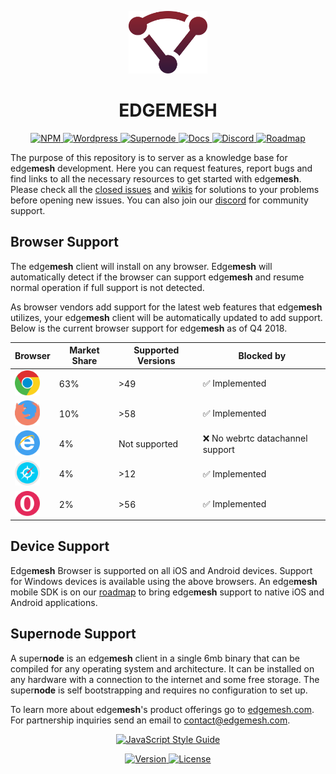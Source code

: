 <p align="center"><img height="100" src="logo.svg" /></p>
<h1 align="center">EDGEMESH</h1>

<p align="center">
  <a href="https://www.npmjs.com/package/edgemesh">
    <img src="https://img.shields.io/badge/%20-node-CB3837.svg?&longCache=true&style=for-the-badge" alt="NPM" />
  </a>
  <a href="https://github.com/edgemesh/edgemesh-wordpress-plugin">
    <img src="https://img.shields.io/badge/%20-wordpress-21759B.svg?&longCache=true&style=for-the-badge" alt="Wordpress" />
  </a>
  <a href="https://github.com/edgemesh/supernode">
    <img src="https://img.shields.io/badge/%20-supernode-yellow.svg?&longCache=true&style=for-the-badge" alt="Supernode" />
  </a>
  <a href="https://edgemesh.com/docs">
    <img src="https://img.shields.io/badge/%20-docs-lightgrey.svg?&longCache=true&style=for-the-badge" alt="Docs" />
  </a>
  <a href="https://discord.gg/K5ACGha">
    <img src="https://img.shields.io/badge/%20-discord-7289DA.svg?&longCache=true&style=for-the-badge" alt="Discord" />
  </a>
  <a href="https://github.com/orgs/edgemesh/projects/8">
    <img src="https://img.shields.io/badge/%20-roadmap-green.svg?&longCache=true&style=for-the-badge" alt="Roadmap" />
  </a>
</p>


The purpose of this repository is to server as a knowledge base for edge**mesh** development.  Here you can request features, report bugs and find links to all the necessary resources to get started with edge**mesh**.  Please check all the [closed issues](https://github.com/edgemesh/edgemesh/issues?q=is%3Aissue+is%3Aclosed) and [wikis](https://github.com/edgemesh/edgemesh/wiki) for solutions to your problems before opening new issues.  You can also join our [discord](https://discord.gg/K5ACGha) for community support.



## Browser Support

The edge**mesh** client will install on any browser.  Edge**mesh** will automatically detect if the browser can support edge**mesh** and resume normal operation if full support is not detected.

As browser vendors add support for the latest web features that edge**mesh** utilizes, your edge**mesh** client will be automatically updated to add support.  Below is the current browser support for edge**mesh** as of  Q4 2018.

| Browser                                                                                                  | Market Share | Supported Versions | Blocked by                 |
|----------------------------------------------------------------------------------------------------------|--------------|--------------------|----------------------------|
| <img src="chrome.png" alt="Chrome" width="40px" height="40px" /> | 63%       | >49            | ✅ Implemented              |
| <img src="firefox.png" alt="Firefox" width="40px" height="40px" /> | 10%         | >58     | ✅ Implemented |
| <img src="edge.png" alt="Edge" width="40px" height="40px" /> | 4%          | Not supported      | ❌ No webrtc datachannel support |
| <img src="safari.png" alt="Safari" width="40px" height="40px" /> | 4%          | >12 | ✅ Implemented |
| <img src="opera.png" alt="Safari" width="40px" height="40px" /> | 2% | >56 | ✅ Implemented |



## Device Support

Edge**mesh** Browser is supported on all iOS and Android devices.  Support for Windows devices is available using the above browsers.  An edge**mesh** mobile SDK is on our [roadmap](https://github.com/orgs/edgemesh/projects/8) to bring edge**mesh** support to native iOS and Android applications.



## Supernode Support

A super**node** is an edge**mesh** client in a single 6mb binary that can be compiled for any operating system and architecture. It can be installed on any hardware with a connection to the internet and some free storage.  The super**node** is self bootstrapping and requires no configuration to set up. 



To learn more about edge**mesh**'s product offerings go to [edgemesh.com](https://edgemesh.com). For partnership inquiries send an email to [contact@edgemesh.com](mailto:contact@edgemesh.com). 



<p align="center">
  <a href="https://github.com/standard/standard">
    <img src="https://cdn.rawgit.com/standard/standard/master/badge.svg" alt="JavaScript Style Guide" />
  </a>
</p>
<p align="center">
  <a href="https://github.com/edgemesh/edgemesh/releases">
    <img src="https://img.shields.io/github/release/edgemesh/edgemesh.svg?&longCache=true&style=for-the-badge" alt="Version" />
  </a>
  <a href="LICENSE.md">
    <img src="https://img.shields.io/badge/license-mpl--2.0-orange.svg?&longCache=true&style=for-the-badge" alt="License" />
  </a>
</p>

